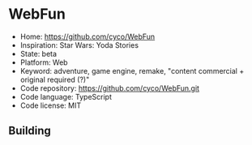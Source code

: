 # WebFun

- Home: https://github.com/cyco/WebFun
- Inspiration: Star Wars: Yoda Stories
- State: beta
- Platform: Web
- Keyword: adventure, game engine, remake, "content commercial + original required (?)"
- Code repository: https://github.com/cyco/WebFun.git
- Code language: TypeScript
- Code license: MIT

## Building
